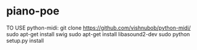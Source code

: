 piano-poe
=========

TO USE python-midi:
git clone https://github.com/vishnubob/python-midi/
sudo apt-get install swig
sudo apt-get install libasound2-dev
sudo python setup.py install